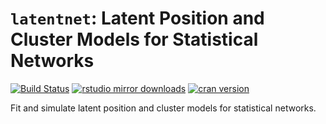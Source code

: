 # `latentnet`: Latent Position and Cluster Models for Statistical Networks

[![Build Status](https://travis-ci.org/statnet/latentnet-private.svg?branch=master)](https://travis-ci.org/statnet/latentnet-private)<!-- [![Build Status](https://ci.appveyor.com/api/projects/status/cvdxnhu5mnlj8vg2?svg=true)](https://ci.appveyor.com/project/statnet/latentnet-private) -->
[![rstudio mirror downloads](http://cranlogs.r-pkg.org/badges/latentnet?color=2ED968)](http://cranlogs.r-pkg.org/)
[![cran version](http://www.r-pkg.org/badges/version/latentnet)](https://cran.r-project.org/package=latentnet)



Fit and simulate latent position and cluster models for statistical networks. 
